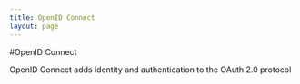 ```yaml
---
title: OpenID Connect
layout: page
---
```

#OpenID Connect

OpenID Connect adds identity and authentication to the OAuth 2.0 protocol
